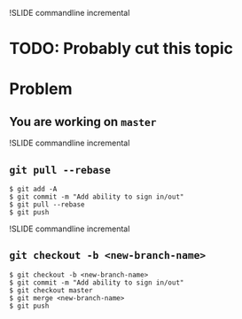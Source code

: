 !SLIDE commandline incremental
# TODO: Probably cut this topic
# Problem
## You are working on `master`

!SLIDE commandline incremental
## `git pull --rebase`

    $ git add -A
    $ git commit -m "Add ability to sign in/out"
    $ git pull --rebase
    $ git push

!SLIDE commandline incremental
## `git checkout -b <new-branch-name>`

    $ git checkout -b <new-branch-name>
    $ git commit -m "Add ability to sign in/out"
    $ git checkout master
    $ git merge <new-branch-name>
    $ git push


